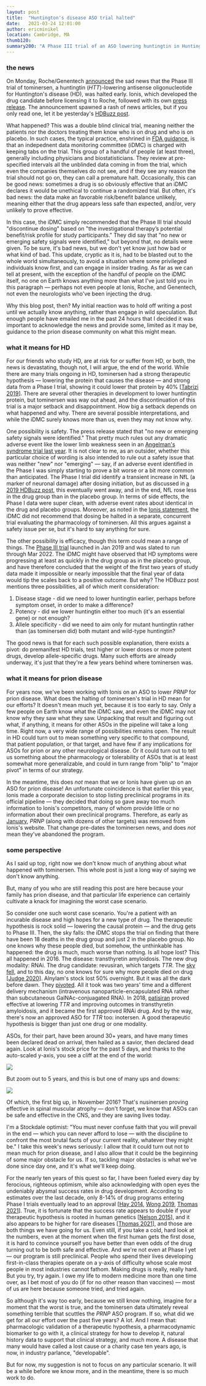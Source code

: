 ```yaml
---
layout: post
title:  "Huntington's disease ASO trial halted"
date:   2021-03-24 12:01:00
author: ericminikel
location: Cambridge, MA
thumb120: 
summary200: "A Phase III trial of an ASO lowering huntingtin in Huntington's disease has been halted. It's too early to say what this means."
---
```


### the news

On Monday, Roche/Genentech [announced](https://www.businesswire.com/news/home/20210322005754/en/Genentech-Provides-Update-on-Tominersen-Program-in-Manifest-Huntingtons-Disease) the sad news that the Phase III trial of tominersen, a huntingtin (_HTT_)-lowering antisense oligonucleotide for Huntington's disease (HD), was halted early. Ionis, which developed the drug candidate before licensing it to Roche, followed with its own [press release](https://ir.ionispharma.com/news-releases/news-release-details/ionis-partner-provides-update-clinical-studies-evaluating). The announcement spawned a rash of news articles, but if you only read one, let it be yesterday's [HDBuzz post](https://en.hdbuzz.net/300).

What happened? This was a double blind clinical trial, meaning neither the patients nor the doctors treating them know who is on drug and who is on placebo. In such cases, the typical practice, enshrined in [FDA guidance](https://www.fda.gov/media/75398/download), is that an indepednent data monitoring committee (iDMC) is charged with keeping tabs on the trial. This group of a handful of people (at least three), generally including physicians and biostatisticians. They review at pre-specified intervals all the unblinded data coming in from the trial, which even the companies themselves do not see, and if they see any reason the trial should not go on, they can call a premature halt. Occasionally, this can be good news: sometimes a drug is so obviously effective that an iDMC declares it would be unethical to continue a randomized trial. But often, it's bad news: the data make an favorable risk/benefit balance unlikely, meaning either that the drug appears less safe than expected, and/or, very unlikely to prove effective.

In this case, the iDMC simply recommended that the Phase III trial should "discontinue dosing" based on "the investigational therapy’s potential benefit/risk profile for study participants." They did say that "no new or emerging safety signals were identified," but beyond that, no details were given. To be sure, it's bad news, but we don't yet know just how bad or what kind of bad. This update, cryptic as it is, had to be blasted out to the whole world simultaneously, to avoid a situation where some privileged individuals know first, and can engage in insider trading. As far as we can tell at present, with the exception of the handful of people on the iDMC itself, no one on Earth knows anything more than what I've just told you in this paragraph &mdash; perhaps not even people at Ionis, Roche, and Genentech, not even the neurologists who've been injecting the drug.

Why this blog post, then? My initial reaction was to hold off writing a post until we actually know anything, rather than engage in wild speculation. But enough people have emailed me in the past 24 hours that I decided it was important to acknowledge the news and provide some, limited as it may be, guidance to the prion disease community on what this might mean.

### what it means for HD

For our friends who study HD, are at risk for or suffer from HD, or both, the news is devastating, though not, I will argue, the end of the world. While there are many trials ongoing in HD, tominersen had a strong therapeutic hypothesis &mdash; lowering the protein that causes the disease &mdash; and strong data from a Phase I trial, showing it could lower that protein by 40% [[Tabrizi 2019]]. There are several other therapies in development to lower huntingtin protein, but tominersen was way out ahead, and the discontinuation of this trial is a major setback and disappointment. How big a setback depends on what happened and why. There are several possible interpretations, and while the iDMC surely knows more than us, even they may not know why. 

One possibility is safety. The press release stated that "no new or emerging safety signals were identified." That pretty much rules out any dramatic adverse event like the lower limb weakness seen in an [Angelman's syndrome trial last year](/2021/01/11/rna-therapeutic-news-roundup-2020/). It is not clear to me, as an outsider, whether this particular choice of wording is also intended to rule out a safety issue that was neither "new" nor "emerging" &mdash; say, if an adverse event identified in the Phase I was simply starting to prove a bit worse or a bit more common than anticipated. The Phase I trial did identify a transient increase in NfL (a marker of neuronal damage) after dosing initiation, but as discussed in [a 2019 HDBuzz post](https://en.hdbuzz.net/273), this eventually went away, and in the end, NfL rose less in the drug group than in the placebo group. In terms of side effects, the Phase I data were super clean, with adverse event rates about identical in the drug and placebo groups. Moreover, as noted in the [Ionis statement](https://ir.ionispharma.com/news-releases/news-release-details/ionis-partner-provides-update-clinical-studies-evaluating), the iDMC did not recommend that dosing be halted in a separate, concurrent trial evaluating the pharmacology of tominersen. All this argues against a safety issue per se, but it's hard to say anything for sure.

The other possibility is efficacy, though this term could mean a range of things. The [Phase III trial](https://clinicaltrials.gov/ct2/show/NCT03761849) launched in Jan 2019 and was slated to run through Mar 2022. The iDMC might have observed that HD symptoms were progressing at least as quickly in the drug group as in the placebo group, and have therefore concluded that the weight of the first two years of study data made it impossible or nearly impossible that the final year of data would tip the scales back to a positive outcome. But why? The HDBuzz post mentions three possibilities, all of which merit consideration:

1. Disease stage - did we need to lower huntingtin earlier, perhaps before symptom onset, in order to make a difference?
2. Potency - did we lower huntingtin either too much (it's an essential gene) or not enough?
3. Allele specificity - did we need to aim only for mutant huntingtin rather than (as tominersen did) both mutant and wild-type huntingtin?

The good news is that for each such possible explanation, there exists a pivot: do premanifest HD trials, test higher or lower doses or more potent drugs, develop allele-specific drugs. Many such efforts are already underway, it's just that they're a few years behind where tominersen was.

### what it means for prion disease

For years now, we've been working with Ionis on an ASO to lower _PRNP_ for prion disease. What does the halting of tominersen's trial in HD mean for our efforts? It doesn't mean much yet, because it is too early to say. Only a few people on Earth know what the iDMC saw, and even the iDMC may not know why they saw what they saw. Unpacking that result and figuring out what, if anything, it means for other ASOs in the pipeline will take a long time. Right now, a very wide range of possibilities remains open. The result in HD could turn out to mean something very specific to that compound, that patient population, or that target, and have few if any implications for ASOs for prion or any other neurological disease. Or it could turn out to tell us something about the pharmacology or tolerability of ASOs that is at least somewhat more generalizable, and could in turn range from "blip" to "major pivot" in terms of our strategy.

In the meantime, this does _not_ mean that we or Ionis have given up on an ASO for prion disease! An unfortunate coincidence is that earlier this year, Ionis made a corporate decision to stop listing preclinical programs in its official pipeline &mdash; they decided that doing so gave away too much information to Ionis's competitors, many of whom provide little or no information about their own preclinical programs. Therefore, as early as [January](http://web.archive.org/web/20210128175704/https://www.ionispharma.com/ionis-innovation/pipeline/), _PRNP_ (along with dozens of other targets) was removed from Ionis's website. That change pre-dates the tominersen news, and does _not_ mean they've abandoned the program.

### some perspective

As I said up top, right now we don't know much of anything about what happened with tominersen. This whole post is just a long way of saying we don't know anything.

But, many of you who are still reading this post are here because your family has prion disease, and that particular life experience can certainly cultivate a knack for imagining the worst case scenario.

So consider one such worst case scenario. You're a patient with an incurable disease and high hopes for a new type of drug. The therapeutic hypothesis is rock solid &mdash; lowering the causal protein &mdash; and the drug gets to Phase III. Then, the sky falls: the iDMC stops the trial on finding that there have been 18 deaths in the drug group and just 2 in the placebo group. No one knows why these people died, but somehow, the unthinkable has happened: the drug is much, much worse than nothing. Is all hope lost? This all happened in 2016. The disease: transthyretin amyloidosis. The new drug modality: RNAi. The drug candidate: revusiran, which targets _TTR_. The [sky fell](https://www.fiercebiotech.com/biotech/alnylam-plunges-after-deaths-sees-it-pull-phiii-blockbuster-candidate-revusiran), and to this day, no one knows for sure why more people died on drug [[Judge 2020]]. Alnylam's stock lost 50% overnight. But it was all the dark before dawn. They [pivoted](https://www.nature.com/articles/nrd.2016.226). All it took was two years' time and a different delivery mechanism (intravenous nanoparticle-encapsulated RNA rather than subcutaneous GalNAc-conjuagated RNA). In 2018, [patisiran](/2018/08/13/fda-approval-of-the-first-rnai-drug/) proved effective at lowering _TTR_ and improving outcomes in transthyretin amyloidosis, and it became the first approved RNAi drug. And by the way, there's now an approved ASO for _TTR_ too: inotersen. A good therapeutic hypothesis is bigger than just one drug or one modality.

ASOs, for their part, have been around 30+ years, and have many times been declared dead on arrival, then hailed as a savior, then declared dead again. Look at Ionis's stock price for the past 5 days, and thanks to the auto-scaled y-axis, you see a cliff at the end of the world: 

![](/media/2021/03/ions-5day.png)

But zoom out to 5 years, and this is but one of many ups and downs: 

![](/media/2021/03/ions-5year.png)

Of which, the first big up, in November 2016? That's nusinersen proving effective in spinal muscular atrophy &mdash; don't forget, we know that ASOs can be safe and effective in the CNS, and they are saving lives today.

I'm a Stockdale optimist: "You must never confuse faith that you will prevail in the end &mdash; which you can never afford to lose &mdash; with the discipline to confront the most brutal facts of your current reality, whatever they might be." I take this week's news seriously: I allow that it could turn out not to mean much for prion disease, and I also allow that it could be the beginning of some major obstacle for us. If so, tackling major obstacles is what we've done since day one, and it's what we'll keep doing.

For the nearly ten years of this quest so far, I have been fueled every day by ferocious, righteous optimism, while also acknowledging with open eyes the undeniably abysmal success rates in drug development. According to estimates over the last decade, only 8-14% of drug programs entering Phase I trials eventually lead to an approval [[Hay 2014], [Wong 2019], [Thomas 2021]]. True, it is fortunate that the success rate appears to double if your therapeutic hypothesis is rooted in human genetics [[Nelson 2015]], and it also appears to be higher for rare diseases [[Thomas 2021]], and those are both things we have going for us. Even still, if you take a cold, hard look at the numbers, even at the moment when the first human gets the first dose, it is hard to convince yourself you have better than even odds of the drug turning out to be both safe and effective. And we're not even at Phase I yet &mdash; our program is still preclinical. People who spend their lives developing first-in-class therapies operate on a y-axis of difficulty whose scale most people in most industries cannot fathom. Making drugs is really, really hard. But you try, try again. I owe my life to modern medicine more than one time over, as I bet most of you do (if for no other reason than vaccines) &mdash; most of us are here because someone tried, and tried again.

So although it's way too early, because we still know nothing, imagine for a moment that the worst is true, and the tominersen data ultimately reveal something terrible that scuttles the _PRNP_ ASO program. If so, what did we get for all our effort over the past five years? A lot. And I mean that: pharmacologic validation of a therapeutic hypothesis, a pharmacodynamic biomarker to go with it, a clinical strategy for how to develop it, natural history data to support that clinical strategy, and much more. A disease that many would have called a lost cause or a charity case ten years ago, is now, in industry parlance, "developable".

But for now, my suggestion is not to focus on any particular scenario. It will be a while before we know more, and in the meantime, there is so much work to do. 

[Hay 2014]: https://pubmed.ncbi.nlm.nih.gov/24406927/ "Hay M, Thomas DW, Craighead JL, Economides C, Rosenthal J. Clinical development success rates for investigational drugs. Nat Biotechnol. 2014 Jan;32(1):40-51. doi: 10.1038/nbt.2786. PMID: 24406927."

[Nelson 2015]: https://pubmed.ncbi.nlm.nih.gov/26121088/ "Nelson MR, Tipney H, Painter JL, Shen J, Nicoletti P, Shen Y, Floratos A, Sham PC, Li MJ, Wang J, Cardon LR, Whittaker JC, Sanseau P. The support of human genetic evidence for approved drug indications. Nat Genet. 2015 Aug;47(8):856-60. doi: 10.1038/ng.3314. Epub 2015 Jun 29. PMID: 26121088."

[Wong 2019]: https://pubmed.ncbi.nlm.nih.gov/29394327/ "Wong CH, Siah KW, Lo AW. Estimation of clinical trial success rates and related parameters. Biostatistics. 2019 Apr 1;20(2):273-286. doi: 10.1093/biostatistics/kxx069. PMID: 29394327; PMCID: PMC6409418."

[Tabrizi 2019]: https://pubmed.ncbi.nlm.nih.gov/31059641/ "Tabrizi SJ, Leavitt BR, Landwehrmeyer GB, Wild EJ, Saft C, Barker RA, Blair NF, Craufurd D, Priller J, Rickards H, Rosser A, Kordasiewicz HB, Czech C, Swayze EE, Norris DA, Baumann T, Gerlach I, Schobel SA, Paz E, Smith AV, Bennett CF, Lane RM; Phase 1–2a IONIS-HTTRx Study Site Teams. Targeting Huntingtin Expression in Patients with Huntington's Disease. N Engl J Med. 2019 Jun 13;380(24):2307-2316. doi: 10.1056/NEJMoa1900907. Epub 2019 May 6. Erratum in: N Engl J Med. 2019 Oct 3;381(14):1398. PMID: 31059641."

[Judge 2020]: https://pubmed.ncbi.nlm.nih.gov/32062791/ "Judge DP, Kristen AV, Grogan M, Maurer MS, Falk RH, Hanna M, Gillmore J, Garg P, Vaishnaw AK, Harrop J, Powell C, Karsten V, Zhang X, Sweetser MT, Vest J, Hawkins PN. Phase 3 Multicenter Study of Revusiran in Patients with Hereditary Transthyretin-Mediated (hATTR) Amyloidosis with Cardiomyopathy (ENDEAVOUR). Cardiovasc Drugs Ther. 2020 Jun;34(3):357-370. doi: 10.1007/s10557-019-06919-4. Erratum in: Cardiovasc Drugs Ther. 2020 Jun 16;: PMID: 32062791; PMCID: PMC7242280."

[Thomas 2021]: https://pharmaintelligence.informa.com/~/media/informa-shop-window/pharma/2021/files/reports/2021-clinical-development-success-rates-2011-2020-v17.pdf "Thomas D et al 2021. Clinical Development Success Rates and Contributing Factors 2011–2020."


